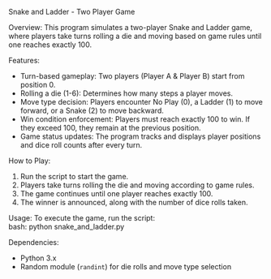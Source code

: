 Snake and Ladder - Two Player Game

Overview:
This program simulates a two-player Snake and Ladder game, where players take turns rolling a die and moving based on game rules until one reaches exactly 100.  

Features:
- Turn-based gameplay: Two players (Player A & Player B) start from position 0.  
- Rolling a die (1-6): Determines how many steps a player moves.  
- Move type decision: Players encounter No Play (0), a Ladder (1) to move forward, or a Snake (2) to move backward.  
- Win condition enforcement: Players must reach exactly 100 to win. If they exceed 100, they remain at the previous position.  
- Game status updates: The program tracks and displays player positions and dice roll counts after every turn.  

How to Play: 
1. Run the script to start the game.  
2. Players take turns rolling the die and moving according to game rules.  
3. The game continues until one player reaches exactly 100.  
4. The winner is announced, along with the number of dice rolls taken.  

Usage:
To execute the game, run the script:  
bash:
python snake_and_ladder.py

Dependencies:
- Python 3.x  
- Random module (`randint`) for die rolls and move type selection  
